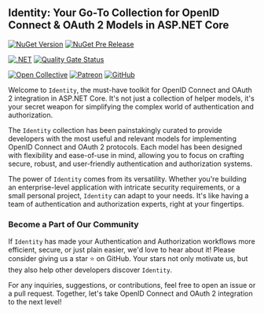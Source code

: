 ## Identity: Your Go-To Collection for OpenID Connect & OAuth 2 Models in ASP.NET Core

[![NuGet Version](https://img.shields.io/nuget/v/wangkanai.identity)](https://www.nuget.org/packages/wangkanai.identity)
[![NuGet Pre Release](https://img.shields.io/nuget/vpre/wangkanai.identity)](https://www.nuget.org/packages/wangkanai.identity)

[![.NET](https://github.com/wangkanai/wangkanai/actions/workflows/dotnet.yml/badge.svg)](https://github.com/wangkanai/wangkanai/actions/workflows/dotnet.yml)
[![Quality Gate Status](https://sonarcloud.io/api/project_badges/measure?project=wangkanai_github&metric=alert_status)](https://sonarcloud.io/summary/new_code?id=wangkanai_github)

[![Open Collective](https://img.shields.io/badge/open%20collective-support%20me-3385FF.svg)](https://opencollective.com/wangkanai)
[![Patreon](https://img.shields.io/badge/patreon-support%20me-d9643a.svg)](https://www.patreon.com/wangkanai)
[![GitHub](https://img.shields.io/github/license/wangkanai/wangkanai)](https://github.com/wangkanai/wangkanai/blob/main/LICENSE)

Welcome to `Identity`, the must-have toolkit for OpenID Connect and OAuth 2 integration in ASP.NET Core.
It's not just a collection of helper models, it's your secret weapon for simplifying the complex world of authentication and authorization.

The `Identity` collection has been painstakingly curated to provide developers with the most useful and relevant models for implementing OpenID Connect and OAuth 2 protocols.
Each model has been designed with flexibility and ease-of-use in mind, allowing you to focus on crafting secure, robust, and user-friendly authentication and authorization systems.

The power of `Identity` comes from its versatility.
Whether you're building an enterprise-level application with intricate security requirements, or a small personal project, `Identity` can adapt to your needs.
It's like having a team of authentication and authorization experts, right at your fingertips.

### Become a Part of Our Community

If `Identity` has made your Authentication and Authorization workflows more efficient, secure, or just plain easier, we'd love to hear about it!
Please consider giving us a star ⭐ on GitHub. Your stars not only motivate us, but they also help other developers discover `Identity`.

For any inquiries, suggestions, or contributions, feel free to open an issue or a pull request.
Together, let's take OpenID Connect and OAuth 2 integration to the next level!
